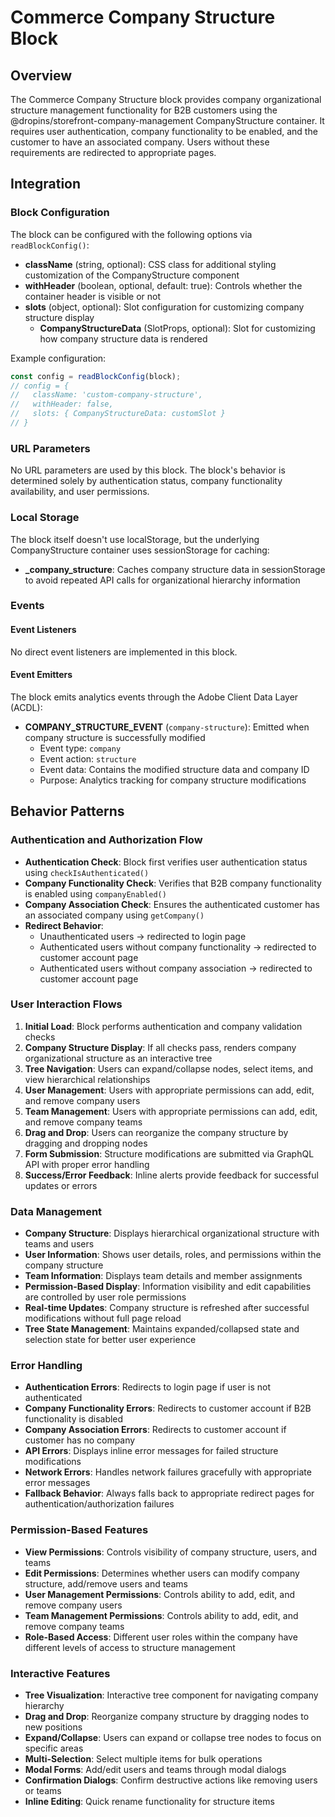<!-- ******************************************************************
 * ADOBE CONFIDENTIAL
 * __________________
 *
 *  Copyright 2025 Adobe
 *  All Rights Reserved.
 *
 * NOTICE:  All information contained herein is, and remains
 * the property of Adobe and its suppliers, if any. The intellectual
 * and technical concepts contained herein are proprietary to Adobe
 * and its suppliers and are protected by all applicable intellectual
 * property laws, including trade secret and copyright laws.
 * Dissemination of this information or reproduction of this material
 * is strictly forbidden unless prior written permission is obtained
 * from Adobe.
 ****************************************************************** -->
# Commerce Company Structure Block

## Overview

The Commerce Company Structure block provides company organizational structure management functionality for B2B customers using the @dropins/storefront-company-management CompanyStructure container. It requires user authentication, company functionality to be enabled, and the customer to have an associated company. Users without these requirements are redirected to appropriate pages.

## Integration

### Block Configuration
The block can be configured with the following options via `readBlockConfig()`:

- **className** (string, optional): CSS class for additional styling customization of the CompanyStructure component
- **withHeader** (boolean, optional, default: true): Controls whether the container header is visible or not
- **slots** (object, optional): Slot configuration for customizing company structure display
  - **CompanyStructureData** (SlotProps, optional): Slot for customizing how company structure data is rendered

Example configuration:
```javascript
const config = readBlockConfig(block);
// config = {
//   className: 'custom-company-structure',
//   withHeader: false,
//   slots: { CompanyStructureData: customSlot }
// }
```

### URL Parameters
No URL parameters are used by this block. The block's behavior is determined solely by authentication status, company functionality availability, and user permissions.

### Local Storage
The block itself doesn't use localStorage, but the underlying CompanyStructure container uses sessionStorage for caching:

- **_company_structure**: Caches company structure data in sessionStorage to avoid repeated API calls for organizational hierarchy information

### Events
#### Event Listeners
No direct event listeners are implemented in this block.

#### Event Emitters
The block emits analytics events through the Adobe Client Data Layer (ACDL):

- **COMPANY_STRUCTURE_EVENT** (`company-structure`): Emitted when company structure is successfully modified
  - Event type: `company`
  - Event action: `structure`
  - Event data: Contains the modified structure data and company ID
  - Purpose: Analytics tracking for company structure modifications

## Behavior Patterns

### Authentication and Authorization Flow

- **Authentication Check**: Block first verifies user authentication status using `checkIsAuthenticated()`
- **Company Functionality Check**: Verifies that B2B company functionality is enabled using `companyEnabled()`
- **Company Association Check**: Ensures the authenticated customer has an associated company using `getCompany()`
- **Redirect Behavior**: 
  - Unauthenticated users → redirected to login page
  - Authenticated users without company functionality → redirected to customer account page
  - Authenticated users without company association → redirected to customer account page

### User Interaction Flows

1. **Initial Load**: Block performs authentication and company validation checks
2. **Company Structure Display**: If all checks pass, renders company organizational structure as an interactive tree
3. **Tree Navigation**: Users can expand/collapse nodes, select items, and view hierarchical relationships
4. **User Management**: Users with appropriate permissions can add, edit, and remove company users
5. **Team Management**: Users with appropriate permissions can add, edit, and remove company teams
6. **Drag and Drop**: Users can reorganize the company structure by dragging and dropping nodes
7. **Form Submission**: Structure modifications are submitted via GraphQL API with proper error handling
8. **Success/Error Feedback**: Inline alerts provide feedback for successful updates or errors

### Data Management

- **Company Structure**: Displays hierarchical organizational structure with teams and users
- **User Information**: Shows user details, roles, and permissions within the company structure
- **Team Information**: Displays team details and member assignments
- **Permission-Based Display**: Information visibility and edit capabilities are controlled by user role permissions
- **Real-time Updates**: Company structure is refreshed after successful modifications without full page reload
- **Tree State Management**: Maintains expanded/collapsed state and selection state for better user experience

### Error Handling

- **Authentication Errors**: Redirects to login page if user is not authenticated
- **Company Functionality Errors**: Redirects to customer account if B2B functionality is disabled
- **Company Association Errors**: Redirects to customer account if customer has no company
- **API Errors**: Displays inline error messages for failed structure modifications
- **Network Errors**: Handles network failures gracefully with appropriate error messages
- **Fallback Behavior**: Always falls back to appropriate redirect pages for authentication/authorization failures

### Permission-Based Features

- **View Permissions**: Controls visibility of company structure, users, and teams
- **Edit Permissions**: Determines whether users can modify company structure, add/remove users and teams
- **User Management Permissions**: Controls ability to add, edit, and remove company users
- **Team Management Permissions**: Controls ability to add, edit, and remove company teams
- **Role-Based Access**: Different user roles within the company have different levels of access to structure management

### Interactive Features

- **Tree Visualization**: Interactive tree component for navigating company hierarchy
- **Drag and Drop**: Reorganize company structure by dragging nodes to new positions
- **Expand/Collapse**: Users can expand or collapse tree nodes to focus on specific areas
- **Multi-Selection**: Select multiple items for bulk operations
- **Modal Forms**: Add/edit users and teams through modal dialogs
- **Confirmation Dialogs**: Confirm destructive actions like removing users or teams
- **Inline Editing**: Quick rename functionality for structure items
